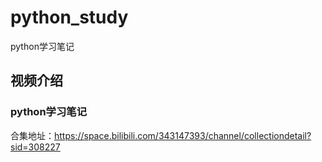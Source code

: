 # python_study
python学习笔记

## 视频介绍

### python学习笔记
合集地址：https://space.bilibili.com/343147393/channel/collectiondetail?sid=308227
